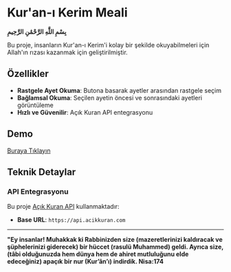 # Kur'an-ı Kerim Meali

**بِسْمِ اللَّهِ الرَّحْمَٰنِ الرَّحِيمِ**

Bu proje, insanların Kur'an-ı Kerim'i kolay bir şekilde okuyabilmeleri için Allah'ın rızası kazanmak için geliştirilmiştir.

## Özellikler

- **Rastgele Ayet Okuma**: Butona basarak ayetler arasından rastgele seçim
- **Bağlamsal Okuma**: Seçilen ayetin öncesi ve sonrasındaki ayetleri görüntüleme
- **Hızlı ve Güvenilir**: Açık Kuran API entegrasyonu

## Demo

[Buraya Tıklayın](https://abdulkadrtr.github.io/Kur-anMeal/)

## Teknik Detaylar

### API Entegrasyonu
Bu proje [Açık Kuran API](https://github.com/ziegfiroyt/acikkuran-api) kullanmaktadır:

- **Base URL**: `https://api.acikkuran.com`

---

**"Ey insanlar! Muhakkak ki Rabbinizden size (mazeretlerinizi kaldıracak ve şüphelerinizi giderecek) bir hüccet (rasulü Muhammed) geldi. Ayrıca size, (tâbi olduğunuzda hem dünya hem de ahiret mutluluğunu elde edeceğiniz) apaçık bir nur (Kur’ân’ı) indirdik. Nisa:174**
